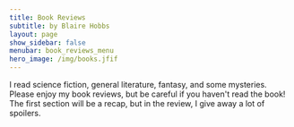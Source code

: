 ```yaml
---
title: Book Reviews
subtitle: by Blaire Hobbs
layout: page
show_sidebar: false
menubar: book_reviews_menu
hero_image: /img/books.jfif
---
```


I read science fiction, general literature, fantasy, and some mysteries. Please enjoy my book reviews, but be careful if you haven't read the book! The first section will be a recap, but in the review, I give away a lot of spoilers.



